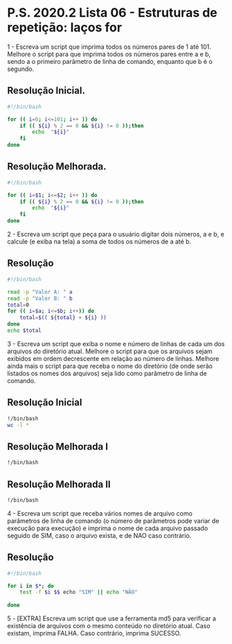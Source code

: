 # P.S. 2020.2 Lista 06 - Estruturas de repetição: laços for

1 - Escreva um script que imprima todos os números pares de 1 até 101. Melhore o script para que imprima todos os números pares entre a e b, sendo a o primeiro parâmetro de linha de comando, enquanto que b é o segundo.

## Resolução Inicial.
~~~bash
#!/bin/bash

for (( i=0; i<=101; i++ )) do
	if (( ${i} % 2 == 0 && ${i} != 0 ));then
		echo  "${i}"
	fi
done
~~~

## Resolução Melhorada.
~~~bash
#!/bin/bash

for (( i=$1; i<=$2; i++ )) do
	if (( ${i} % 2 == 0 && ${i} != 0 ));then
		echo  "${i}"
	fi
done   
~~~

2 - Escreva um script que peça para o usuário digitar dois números, a e b, e calcule (e exiba na tela) a soma de todos os números de a até b.

## Resolução
~~~bash
#!/bin/bash

read -p "Valor A: " a
read -p "Valor B: " b
total=0
for (( i=$a; i<=$b; i++)) do
	total=$(( ${total} + ${i} ))
done
echo $total
~~~

3 - Escreva um script que exiba o nome e número de linhas de cada um dos arquivos do diretório atual. Melhore o script para que os arquivos sejam exibidos em ordem decrescente em relação ao número de linhas. Melhore ainda mais o script para que receba o nome do diretório (de onde serão listados os nomes dos arquivos) seja lido como parâmetro de linha de comando.

## Resolução Inicial
~~~bash
!/bin/bash
wc -l *
~~~

## Resolução Melhorada I
~~~bash
!/bin/bash

~~~

## Resolução Melhorada II
~~~bash
!/bin/bash

~~~

4 - Escreva um script que receba vários nomes de arquivo como parâmetros de linha de comando (o número de parâmetros pode variar de execução para execução) e imprima o nome de cada arquivo passado seguido de SIM, caso o arquivo exista, e de NAO caso contrário.

## Resolução
~~~bash
#!/bin/bash

for i in $*; do
	test -f $i $$ echo "SIM" || echo "NÃO"
	
done
~~~

5 - [EXTRA] Escreva um script que use a ferramenta md5 para verificar a existência de arquivos com o mesmo conteúdo no diretório atual. Caso existam, imprima FALHA. Caso contrário, imprima SUCESSO.

